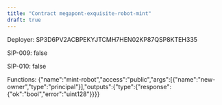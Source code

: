 ```yaml
---
title: "Contract megapont-exquisite-robot-mint"
draft: true
---
```

Deployer: SP3D6PV2ACBPEKYJTCMH7HEN02KP87QSP8KTEH335

SIP-009: false

SIP-010: false

Functions:
{"name":"mint-robot","access":"public","args":[{"name":"new-owner","type":"principal"}],"outputs":{"type":{"response":{"ok":"bool","error":"uint128"}}}}
